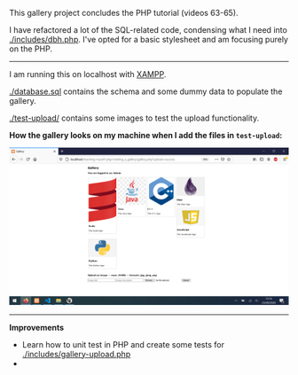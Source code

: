 This gallery project concludes the PHP tutorial (videos 63-65).

I have refactored a lot of the SQL-related code, condensing what I need into [./includes/dbh.php](./includes/dbh.php). I've opted for a basic stylesheet and am focusing purely on the PHP.

---

I am running this on localhost with [XAMPP](https://www.apachefriends.org/download.html).

[./database.sql](./database.sql) contains the schema and some dummy data to populate the gallery.

[./test-upload/](./test-upload) contains some images to test the upload functionality.

**How the gallery looks on my machine when I add the files in `test-upload`:**

![gallery-php-screenshot](gallery-php-screenshot.png)

---

**Improvements**

- Learn how to unit test in PHP and create some tests for [./includes/gallery-upload.php](./includes/gallery-upload.php)
- 